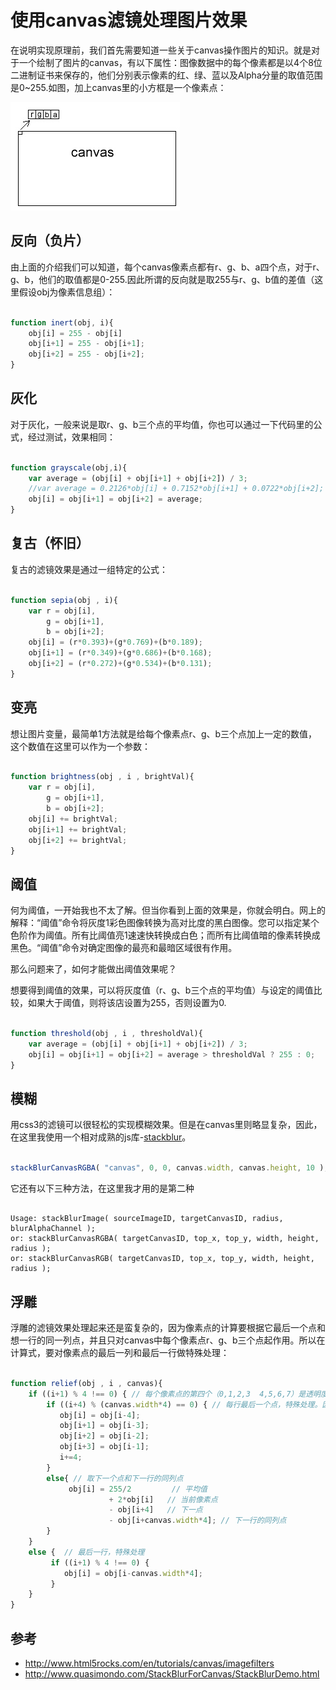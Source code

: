 使用canvas滤镜处理图片效果
=======================

在说明实现原理前，我们首先需要知道一些关于canvas操作图片的知识。就是对于一个绘制了图片的canvas，有以下属性：图像数据中的每个像素都是以4个8位二进制证书来保存的，他们分别表示像素的红、绿、蓝以及Alpha分量的取值范围是0~255.如图，加上canvas里的小方框是一个像素点：

![](images/canvas-filter.jpg)

## 反向（负片）

由上面的介绍我们可以知道，每个canvas像素点都有r、g、b、a四个点，对于r、g、b，他们的取值都是0-255.因此所谓的反向就是取255与r、g、b值的差值（这里假设obj为像素信息组）：

```js

function inert(obj, i){
	obj[i] = 255 - obj[i]
    obj[i+1] = 255 - obj[i+1];
    obj[i+2] = 255 - obj[i+2];
}

```

## 灰化

对于灰化，一般来说是取r、g、b三个点的平均值，你也可以通过一下代码里的公式，经过测试，效果相同：

```js

function grayscale(obj,i){
    var average = (obj[i] + obj[i+1] + obj[i+2]) / 3;
    //var average = 0.2126*obj[i] + 0.7152*obj[i+1] + 0.0722*obj[i+2]; 或者
    obj[i] = obj[i+1] = obj[i+2] = average;
}

```

## 复古（怀旧）

复古的滤镜效果是通过一组特定的公式：

```js

function sepia(obj , i){
    var r = obj[i],
        g = obj[i+1],
        b = obj[i+2];
    obj[i] = (r*0.393)+(g*0.769)+(b*0.189);
    obj[i+1] = (r*0.349)+(g*0.686)+(b*0.168);
    obj[i+2] = (r*0.272)+(g*0.534)+(b*0.131);
}

```

## 变亮

想让图片变量，最简单1方法就是给每个像素点r、g、b三个点加上一定的数值，这个数值在这里可以作为一个参数：

```js

function brightness(obj , i , brightVal){
    var r = obj[i],
        g = obj[i+1],
        b = obj[i+2];
    obj[i] += brightVal;
    obj[i+1] += brightVal;
    obj[i+2] += brightVal;
}

```

## 阈值

何为阈值，一开始我也不太了解。但当你看到上面的效果是，你就会明白。网上的解释：“阈值”命令将灰度1彩色图像转换为高对比度的黑白图像。您可以指定某个色阶作为阈值。所有比阈值亮1速速快转换成白色；而所有比阈值暗的像素转换成黑色。“阈值”命令对确定图像的最亮和最暗区域很有作用。

那么问题来了，如何才能做出阈值效果呢？

想要得到阈值的效果，可以将灰度值（r、g、b三个点的平均值）与设定的阈值比较，如果大于阈值，则将该店设置为255，否则设置为0.

```js

function threshold(obj , i , thresholdVal){
    var average = (obj[i] + obj[i+1] + obj[i+2]) / 3;
    obj[i] = obj[i+1] = obj[i+2] = average > thresholdVal ? 255 : 0;
}

```

## 模糊

用css3的滤镜可以很轻松的实现模糊效果。但是在canvas里则略显复杂，因此，在这里我使用一个相对成熟的js库-[stackblur](https://github.com/flozz/StackBlur)。

```js

stackBlurCanvasRGBA( "canvas", 0, 0, canvas.width, canvas.height, 10 );

```

它还有以下三种方法，在这里我才用的是第二种

```

Usage: stackBlurImage( sourceImageID, targetCanvasID, radius, blurAlphaChannel );
or: stackBlurCanvasRGBA( targetCanvasID, top_x, top_y, width, height, radius );
or: stackBlurCanvasRGB( targetCanvasID, top_x, top_y, width, height, radius );

```

## 浮雕

浮雕的滤镜效果处理起来还是蛮复杂的，因为像素点的计算要根据它最后一个点和想一行的同一列点，并且只对canvas中每个像素点r、g、b三个点起作用。所以在计算式，要对像素点的最后一列和最后一行做特殊处理：

```js

function relief(obj , i , canvas){
    if ((i+1) % 4 !== 0) { // 每个像素点的第四个（0,1,2,3  4,5,6,7）是透明度。这里取消对透明度的处理
        if ((i+4) % (canvas.width*4) == 0) { // 每行最后一个点，特殊处理。因为它后面没有边界点，所以变通下，取它前一个点
           obj[i] = obj[i-4];
           obj[i+1] = obj[i-3];
           obj[i+2] = obj[i-2];
           obj[i+3] = obj[i-1];
           i+=4;
        }
        else{ // 取下一个点和下一行的同列点
             obj[i] = 255/2         // 平均值
                      + 2*obj[i]   // 当前像素点
                      - obj[i+4]   // 下一点
                      - obj[i+canvas.width*4]; // 下一行的同列点
        }
    }
    else {  // 最后一行，特殊处理
         if ((i+1) % 4 !== 0) {
            obj[i] = obj[i-canvas.width*4];
         }
    }
}

```

## 参考

*	http://www.html5rocks.com/en/tutorials/canvas/imagefilters
*	http://www.quasimondo.com/StackBlurForCanvas/StackBlurDemo.html
